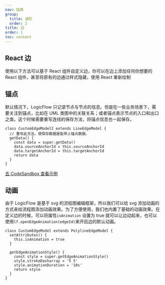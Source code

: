 ```yaml
---
nav: 指南
group:
  title: 进阶
  order: 2
title: 边
order: 1
toc: content
---
```


## React 边

使用以下方法可以基于 React 组件自定义边，你可以在边上添加任何你想要的 React 组件，甚至将原有的边通过样式隐藏，使用
React 重新绘制

<code id="edge-react" src="../../../src/tutorial/advanced/edge/reactEdge"></code>

## 锚点

默认情况下，LogicFlow 只记录节点与节点的信息。但是在一些业务场景下，需要关注到锚点，比如在 UML
类图中的关联关系；或者锚点表示节点的入口和出口之类。这个时候需要重写连线的保存方法，将锚点信息也一起保存。

```tsx | pure
class CustomEdgeModel2 extends LineEdgeModel {
  // 重写此方法，使保存数据是能带上锚点数据。
  getData() {
    const data = super.getData()
    data.sourceAnchorId = this.sourceAnchorId
    data.targetAnchorId = this.targetAnchorId
    return data
  }
}
```

<a href="https://codesandbox.io/embed/logicflow-base17-h5pis?fontsize=14&hidenavigation=1&theme=dark&view=preview" target="_blank"> 去 CodeSandbox 查看示例</a>

## 动画

由于 LogicFlow 是基于 svg 的流程图编辑框架，所以我们可以给 svg
添加动画的方式来给流程图添加动画效果。为了方便使用，我们也内置了基础的动画效果。在定义边的时候，可以将属性`isAnimation`
设置为 true 就可以让边动起来，也可以使用`lf.openEdgeAnimation(edgeId)`来开启边的默认动画。

```tsx | pure
class CustomEdgeModel extends PolylineEdgeModel {
  setAttributes() {
    this.isAnimation = true
  }

  getEdgeAnimationStyle() {
    const style = super.getEdgeAnimationStyle()
    style.strokeDasharray = '5 5'
    style.animationDuration = '10s'
    return style
  }
}
```

<code id="edge-animation" src="../../../src/tutorial/advanced/edge/animation"></code>
